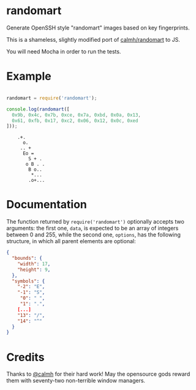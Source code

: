 randomart
====

Generate OpenSSH style "randomart" images based on key fingerprints.

This is a shameless, slightly modified port of [calmh/randomart](https://github.com/calmh/randomart) to JS.

You will need Mocha in order to run the tests.

Example
====

```javascript

randomart = require('randomart');

console.log(randomart([
  0x9b, 0x4c, 0x7b, 0xce, 0x7a, 0xbd, 0x0a, 0x13,
  0x61, 0xfb, 0x17, 0xc2, 0x06, 0x12, 0x0c, 0xed
]));
```

```
    .+.
      o.
     .. +
      Eo =
        S + .
       o B . .
        B o..
         *...
        .o+...
```

Documentation
====

The function returned by `require('randomart')` optionally accepts two arguments: the first one, `data`, is expected to be an array of integers between 0 and 255, while the second one, `options`, has the following structure, in which all parent elements are optional:

```json
{
  "bounds": {
    "width": 17,
    "height": 9,
  },
  "symbols": {
    "-2": "E",
    "-1": "S",
     "0": " ",
     "1": ".",
    [...]
    "13": "/",
    "14": "^"
  }
}
```

Credits
====

Thanks to [@calmh](https://github.com/calmh) for their hard work! May the opensource gods reward them with seventy-two non-terrible window managers.
